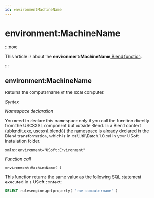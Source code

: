 ```yaml
---
id: environmentMachineName
---
```


# environment:MachineName




:::note

This article is about the **environment:MachineName**[ Blend function](/docs/Repositories/Blend_functions).

:::

## **environment:MachineName**

Returns the computername of the local computer.

*Syntax*

*Namespace declaration*

You need to declare this namespace only if you call the function directly from the USCSXSL component but outside Blend. In a Blend context (ublendit.exe, uscsxsl.blend()) the namespace is already declared in the Blend transformation, which is in xsl\\Util\\Batch.1.0.xsl in your USoft installation folder.

```
xmlns:environment="USoft:Environment"
```

*Function call*

```
environment:MachineName( )
```

This function returns the same value as the following SQL statement executed in a USoft context:

```sql
SELECT rulesengine.getproperty( 'env computername' )
```

 